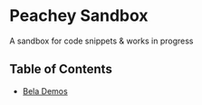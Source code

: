 # Peachey Sandbox
A sandbox for code snippets &amp; works in progress

## Table of Contents

* [Bela Demos](./bela-demos)
